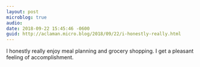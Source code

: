 ```yaml
---
layout: post
microblog: true
audio: 
date: 2018-09-22 15:45:46 -0600
guid: http://aclaman.micro.blog/2018/09/22/i-honestly-really.html
---
```

I honestly really enjoy meal planning and grocery shopping. I get a pleasant feeling of accomplishment.
